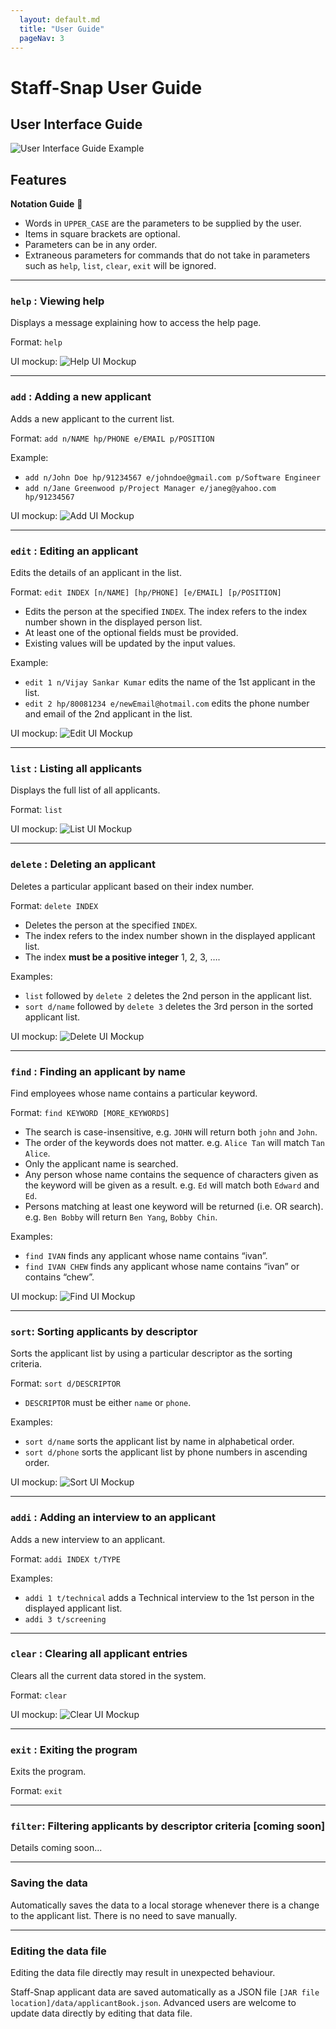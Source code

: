 ```yaml
---
  layout: default.md
  title: "User Guide"
  pageNav: 3
---
```


# Staff-Snap User Guide

## User Interface Guide

![User Interface Guide Example](./images/userInterfaceGuide.png)




## Features

<box type="tip" seamless>

**Notation Guide** :rocket:<br>

* Words in `UPPER_CASE` are the parameters to be supplied by the user.
* Items in square brackets are optional. 
* Parameters can be in any order. 
* Extraneous parameters for commands that do not take in parameters such as `help`, `list`, `clear`, `exit` will be ignored.

</box>

---
### `help` : Viewing help

Displays a message explaining how to access the help page.

Format: `help`

UI mockup:
![Help UI Mockup](./images/help.png)

---
### `add` : Adding a new applicant

Adds a new applicant to the current list.

Format: `add n/NAME hp/PHONE e/EMAIL p/POSITION`

Example:
* `add n/John Doe hp/91234567 e/johndoe@gmail.com p/Software Engineer`
* `add n/Jane Greenwood p/Project Manager e/janeg@yahoo.com hp/91234567`

UI mockup:
![Add UI Mockup](./images/add.png)

---
### `edit` : Editing an applicant

Edits the details of an applicant in the list.

Format: `edit INDEX [n/NAME] [hp/PHONE] [e/EMAIL] [p/POSITION]`
* Edits the person at the specified `INDEX`. The index refers to the index number shown in the displayed person list.
* At least one of the optional fields must be provided.
* Existing values will be updated by the input values.

Example:
* `edit 1 n/Vijay Sankar Kumar` edits the name of the 1st applicant in the list.
* `edit 2 hp/80081234 e/newEmail@hotmail.com` edits the phone number and email of the 2nd applicant in the list.

UI mockup:
![Edit UI Mockup](./images/edit.png)

---
### `list` : Listing all applicants

Displays the full list of all applicants.

Format: `list`

UI mockup:
![List UI Mockup](./images/list.png)

---
### `delete` : Deleting an applicant

Deletes a particular applicant based on their index number.

Format: `delete INDEX`
* Deletes the person at the specified `INDEX`.
* The index refers to the index number shown in the displayed applicant list.
* The index **must be a positive integer** 1, 2, 3, ….

Examples:
* `list` followed by `delete 2` deletes the 2nd person in the applicant list.
* `sort d/name` followed by `delete 3` deletes the 3rd person in the sorted applicant list.

UI mockup:
![Delete UI Mockup](./images/delete.png)

---
### `find` : Finding an applicant by name

Find employees whose name contains a particular keyword.

Format: `find KEYWORD [MORE_KEYWORDS]`
* The search is case-insensitive, e.g. `JOHN` will return both `john` and `John`.
* The order of the keywords does not matter. e.g. `Alice Tan` will match `Tan Alice`.
* Only the applicant name is searched.
* Any person whose name contains the sequence of characters given as the keyword will be given as a result. e.g. `Ed` will match both `Edward` and `Ed`.
* Persons matching at least one keyword will be returned (i.e. OR search). e.g. `Ben Bobby` will return `Ben Yang`, `Bobby Chin`.

Examples:
* `find IVAN` finds any applicant whose name contains “ivan”.
* `find IVAN CHEW` finds any applicant whose name contains “ivan” or contains “chew”.

UI mockup:
![Find UI Mockup](./images/find.png)

---
### `sort`: Sorting applicants by descriptor

Sorts the applicant list by using a particular descriptor as the sorting criteria.

Format: `sort d/DESCRIPTOR`
* `DESCRIPTOR` must be either `name` or `phone`.

Examples:
* `sort d/name` sorts the applicant list by name in alphabetical order.
* `sort d/phone` sorts the applicant list by phone numbers in ascending order.

UI mockup:
![Sort UI Mockup](./images/sort.png)

---
### `addi` : Adding an interview to an applicant

Adds a new interview to an applicant.

Format: `addi INDEX t/TYPE`

Examples:
* `addi 1 t/technical` adds a Technical interview to the 1st person in the displayed applicant list.
* `addi 3 t/screening`

---
### `clear` : Clearing all applicant entries

Clears all the current data stored in the system.

Format: `clear`

UI mockup:
![Clear UI Mockup](./images/clear.png)

---
### `exit` : Exiting the program

Exits the program.

Format: `exit`

---
### `filter`: Filtering applicants by descriptor criteria [coming soon]

Details coming soon...

---
### Saving the data

Automatically saves the data to a local storage whenever there is a change to the applicant list. There is no need to save manually.

---
### Editing the data file

<box type="warning" header="**Caution**">
    Editing the data file directly may result in unexpected behaviour.
</box>

Staff-Snap applicant data are saved automatically as a JSON file `[JAR file location]/data/applicantBook.json`. Advanced users are welcome to update data directly by editing that data file.

